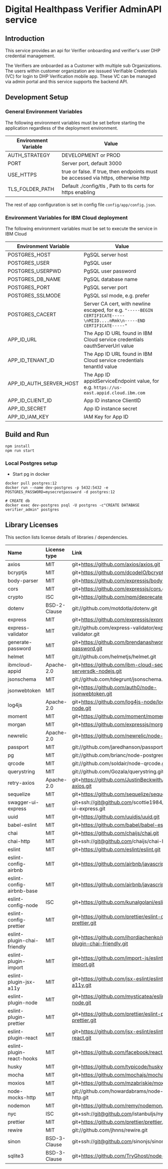 # Digital Healthpass Verifier AdminAPI service

## Introduction
This service provides an api for Verifier onboarding and verifier's  user DHP credential management.

The Verifiers are onboarded as a Customer with multiple sub Organizations. The users within customer organization are
isssued Verifiable Credentials (VC) for login to DHP Verification mobile app. These VC can be managed via admin portal and this service supports the backend API.

## Development Setup



### General Environment Variables

The following environment variables must be set before starting the application regardless of the deployment environment.

| Environment Variable | Value                                                                                          |
| -------------------- | ---------------------------------------------------------------------------------------------- |
| AUTH_STRATEGY        | DEVELOPMENT or PROD                                                                            |
| PORT                 | Server port, default 3000                                                                      |
| USE_HTTPS            | true or false.  If true, then endpoints must be accessed via https, otherwise http             |
| TLS_FOLDER_PATH      | Default ./config/tls , Path to tls certs for https enabling                                    |

The rest of app configuration is set in config file `config/app/config.json`.

### Environment Variables for IBM Cloud deployment

The following environment variables must be set to execute the service in IBM Cloud

| Environment Variable    | Value                                                                                              |
| ----------------------- | -------------------------------------------------------------------------------------------------- |
| POSTGRES_HOST      | PgSQL server host                                                                                       |
| POSTGRES_USER      | PgSQL user                                                                                              |
| POSTGRES_USERPWD      | PgSQL user password                                                                                  |
| POSTGRES_DB_NAME      | PgSQL database name                                                                                  |
| POSTGRES_PORT         | PgSQL server port                                                                                    |
| POSTGRES_SSLMODE      | PgSQL ssl mode, e.g. prefer                                                                          |
| POSTGRES_CACERT       | Server CA cert, with newline escaped, for e.g. `"-----BEGIN CERTIFICATE-----\nMIID....nRmk\n-----END CERTIFICATE-----"`                                                             |
| APP_ID_URL              | The App ID URL found in IBM Cloud service credentials oauthServerUrl value                          |
| APP_ID_TENANT_ID        | The App ID URL found in IBM Cloud service credentials tenantId value                                |
| APP_ID_AUTH_SERVER_HOST | The App ID appidServiceEndpoint value, for e.g. `https://us-east.appid.cloud.ibm.com`               |
| APP_ID_CLIENT_ID        | App ID instance ClientID                                                                            |
| APP_ID_SECRET           | App ID instance secret                                  |
| APP_ID_IAM_KEY           | IAM Key for App ID                                     |

## Build and Run
```
npm install
npm run start
```

### Local Postgres setup
- Start pg in docker
```
docker pull postgres:12
docker run --name dev-postgres -p 5432:5432 -e POSTGRES_PASSWORD=mysecretpassword -d postgres:12

# CREATE db 
docker exec dev-postgres psql -U postgres -c"CREATE DATABASE verifier_admin" postgres

```

## Library Licenses

This section lists license details of libraries / dependencies.

| Name                        | License type | Link                                                                 |
| :-------------------------- | :----------- | :------------------------------------------------------------------- |
| axios                       | MIT          | git+https://github.com/axios/axios.git                               |
| bcryptjs                    | MIT          | git+https://github.com/dcodeIO/bcrypt.js.git                         |
| body-parser                 | MIT          | git+https://github.com/expressjs/body-parser.git                     |
| cors                        | MIT          | git+https://github.com/expressjs/cors.git                            |
| crypto                      | ISC          | git+https://github.com/npm/deprecate-holder.git                      |
| dotenv                      | BSD-2-Clause | git://github.com/motdotla/dotenv.git                                 |
| express                     | MIT          | git+https://github.com/expressjs/express.git                         |
| express-validator           | MIT          | git://github.com/express-validator/express-validator.git             |
| generate-password           | MIT          | git+https://github.com/brendanashworth/generate-password.git         |
| helmet                      | MIT          | git://github.com/helmetjs/helmet.git                                 |
| ibmcloud-appid              | Apache-2.0   | git+https://github.com/ibm-cloud-security/appid-serversdk-nodejs.git |
| jsonschema                  | MIT          | git://github.com/tdegrunt/jsonschema.git                             |
| jsonwebtoken                | MIT          | git+https://github.com/auth0/node-jsonwebtoken.git                   |
| log4js                      | Apache-2.0   | git+https://github.com/log4js-node/log4js-node.git                   |
| moment                      | MIT          | git+https://github.com/moment/moment.git                             |
| morgan                      | MIT          | git+https://github.com/expressjs/morgan.git                          |
| newrelic                    | Apache-2.0   | git+https://github.com/newrelic/node-newrelic.git                    |
| passport                    | MIT          | git://github.com/jaredhanson/passport.git                            |
| pg                          | MIT          | git://github.com/brianc/node-postgres.git                            |
| qrcode                      | MIT          | git://github.com/soldair/node-qrcode.git                             |
| querystring                 | MIT          | git://github.com/Gozala/querystring.git                              |
| retry-axios                 | Apache-2.0   | git+https://github.com/JustinBeckwith/retry-axios.git                |
| sequelize                   | MIT          | git+https://github.com/sequelize/sequelize.git                       |
| swagger-ui-express          | MIT          | git+ssh://git@github.com/scottie1984/swagger-ui-express.git          |
| uuid                        | MIT          | git+https://github.com/uuidjs/uuid.git                               |
| babel-eslint                | MIT          | git+https://github.com/babel/babel-eslint.git                        |
| chai                        | MIT          | git+https://github.com/chaijs/chai.git                               |
| chai-http                   | MIT          | git+ssh://git@github.com/chaijs/chai-http.git                        |
| eslint                      | MIT          | git+https://github.com/eslint/eslint.git                             |
| eslint-config-airbnb        | MIT          | git+https://github.com/airbnb/javascript.git                         |
| eslint-config-airbnb-base   | MIT          | git+https://github.com/airbnb/javascript.git                         |
| eslint-config-node          | ISC          | git+https://github.com/kunalgolani/eslint-config.git                 |
| eslint-config-prettier      | MIT          | git+https://github.com/prettier/eslint-config-prettier.git           |
| eslint-plugin-chai-friendly | MIT          | git+https://github.com/ihordiachenko/eslint-plugin-chai-friendly.git |
| eslint-plugin-import        | MIT          | git+https://github.com/import-js/eslint-plugin-import.git            |
| eslint-plugin-jsx-a11y      | MIT          | git+https://github.com/jsx-eslint/eslint-plugin-jsx-a11y.git         |
| eslint-plugin-node          | MIT          | git+https://github.com/mysticatea/eslint-plugin-node.git             |
| eslint-plugin-prettier      | MIT          | git+https://github.com/prettier/eslint-plugin-prettier.git           |
| eslint-plugin-react         | MIT          | git+https://github.com/jsx-eslint/eslint-plugin-react.git            |
| eslint-plugin-react-hooks   | MIT          | git+https://github.com/facebook/react.git                            |
| husky                       | MIT          | git+https://github.com/typicode/husky.git                            |
| mocha                       | MIT          | git+https://github.com/mochajs/mocha.git                             |
| moxios                      | MIT          | git+https://github.com/mzabriskie/moxios.git                         |
| node-mocks-http             | MIT          | git://github.com/howardabrams/node-mocks-http.git                    |
| nodemon                     | MIT          | git+https://github.com/remy/nodemon.git                              |
| nyc                         | ISC          | git+ssh://git@github.com/istanbuljs/nyc.git                          |
| prettier                    | MIT          | git+https://github.com/prettier/prettier.git                         |
| rewire                      | MIT          | git://github.com/jhnns/rewire.git                                    |
| sinon                       | BSD-3-Clause | git+ssh://git@github.com/sinonjs/sinon.git                           |
| sqlite3                     | BSD-3-Clause | git+https://github.com/TryGhost/node-sqlite3.git                     |